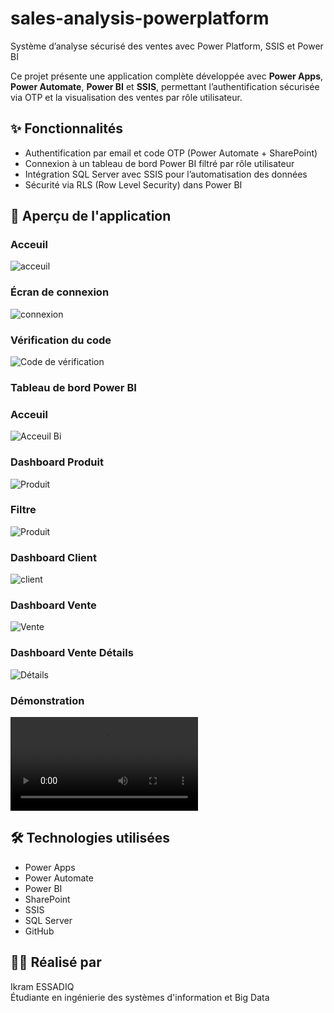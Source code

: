 # sales-analysis-powerplatform
Système d’analyse sécurisé des ventes avec Power Platform, SSIS et Power BI


Ce projet présente une application complète développée avec **Power Apps**, **Power Automate**, **Power BI** et **SSIS**, permettant l’authentification sécurisée via OTP et la visualisation des ventes par rôle utilisateur.



## ✨ Fonctionnalités

- Authentification par email et code OTP (Power Automate + SharePoint)
- Connexion à un tableau de bord Power BI filtré par rôle utilisateur
- Intégration SQL Server avec SSIS pour l’automatisation des données
- Sécurité via RLS (Row Level Security) dans Power BI

## 📸 Aperçu de l'application

### Acceuil
![acceuil](login.PNG)

### Écran de connexion
![connexion](connexion.PNG)

### Vérification du code
![Code de vérification](OTP.png)



### Tableau de bord Power BI
### Acceuil
![Acceuil Bi](Acceuil.png)

### Dashboard Produit
![Produit](ProduitDash.png)

### Filtre
![Produit](Produitfiltre.png)

### Dashboard Client
![client](ClientDash.png)

### Dashboard Vente
![Vente](VenteDash.png)

### Dashboard Vente Détails
![Détails](VenteDet.png)

### Démonstration
![BI](BI.mp4)

## 🛠️ Technologies utilisées

- Power Apps
- Power Automate
- Power BI
- SharePoint
- SSIS
- SQL Server
- GitHub

## 👩‍💻 Réalisé par

Ikram ESSADIQ  
Étudiante en ingénierie des systèmes d'information et Big Data
